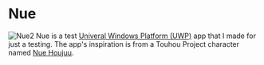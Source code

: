 # Nue
![Nue2](https://user-images.githubusercontent.com/87752859/189668402-fc0cfbf9-ce01-487a-b743-e07d3ab58a79.png)
Nue is a test [Univeral Windows Platform (UWP)](https://en.wikipedia.org/wiki/Universal_Windows_Platform) app that I made for just a testing. The app's inspiration is from
a Touhou Project character named [Nue Houjuu](https://en.touhouwiki.net/wiki/Nue_Houjuu).
